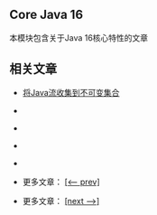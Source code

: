 ## Core Java 16

本模块包含关于Java 16核心特性的文章

## 相关文章

- [将Java流收集到不可变集合](docs/将Java流收集到不可变集合.md)
- []()
- []()
- []()
- []()

- 更多文章： [[<-- prev]](../java15/README.md)
- 更多文章： [[next -->]](../java17/README.md)